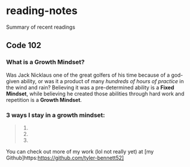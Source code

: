 # reading-notes
Summary of recent readings

## Code 102

### What is a Growth Mindset?
Was Jack Nicklaus one of the great golfers of his time because of a god-given ability, or was it a product of many *hundreds of hours of practice* in the wind and rain?
Believing it was a pre-determined ability is a **Fixed Mindset**, while believing he created those abilities through hard work and repetition is a **Growth Mindset**.


### 3 ways I stay in a growth mindset:
>1.
>2.
>3.

You can check out more of my work (lol not really yet) at [my Github]https:https://github.com/tyler-bennett52]
